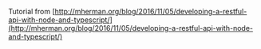 Tutorial from [http://mherman.org/blog/2016/11/05/developing-a-restful-api-with-node-and-typescript/](http://mherman.org/blog/2016/11/05/developing-a-restful-api-with-node-and-typescript/)